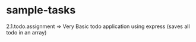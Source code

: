 # sample-tasks

2.1.todo.assignment => Very Basic todo application using express (saves all todo in an array)
